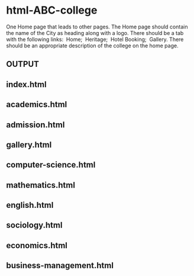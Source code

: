 # html-ABC-college

One Home page that leads to other pages. The Home page should contain the name of the City as heading along with a logo. There should be a tab with the following links:
 Home;
 Heritage;
 Hotel Booking;
 Gallery.
There should be an appropriate description of the college on the home page.

## OUTPUT

## index.html

## academics.html

## admission.html

## gallery.html

## computer-science.html

## mathematics.html

## english.html

## sociology.html

## economics.html

## business-management.html
